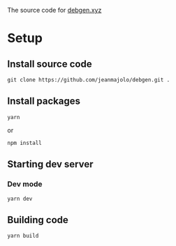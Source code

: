 The source code for [debgen.xyz](https://debgen.xyz)

# Setup

## Install source code

```
git clone https://github.com/jeanmajolo/debgen.git .
```

## Install packages

```
yarn
```

or

```
npm install
```

## Starting dev server

### Dev mode

```
yarn dev
```

## Building code

```
yarn build
```
